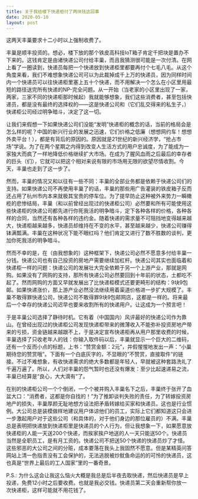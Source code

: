```yaml
---
title: 关于我给楼下快递柜付了两块钱这回事
date: 2020-05-10
layout: post
---
```

这两天丰巢要求十二小时以上强制收费了。

丰巢是顺丰投资的。想必，楼下放的那个铁皮高科技IoT箱子肯定千把块是置办不下来的。这钱肯定是由诸快递公司付给丰巢，而且我猜测很可能是一次付清。在网上看了一圈读到，快递员每把一个快递放到快递柜里都要再付个七毛八毛。从这个角度来看，我们不难想象快递公司可以为此裁掉成千上万的快递员，因为同样时间内一个快递员可以往快递柜里塞上五十个快递，而不用解决一个怎么在小区里用最短的路径送完所有快递的NP-完全问题。从一开始（当老家的小区里出现了一家，两家，三家不同的快递柜那时候起）我就能够想象，我们这些消费者，甚至包括快递员，都是没有最终的选择权的——这是快递公司和（它们乱交得来的私生子，）快递柜公司经过明争暗斗，决定了这一切。

让我们来假想一下如果快递公司们没能“发明”快递柜的概念的话，当前的格局会是怎么样的呢？中国的新兴行业的发展之迅速，它们价格之低廉（想想网约车！想想外卖平台！），都是有背后的原因的。原因就是21世纪的新兴经济学，“抢占市场”学说。为了在两个星期之内得到改变人生活方式的用户忠诚度，为了能成为一家独大而疯了一样地降低价格继续扩大市场。在成为了腥风血雨之后最后的幸存者的巨头（们），它就可以把这个相对来说有限的市场用无限的欲望尽情收割。今天，丰巢也走到了这一步了。

然而，丰巢的情况又和以往有一些不同：丰巢的全部业务都是依赖于快递公司们的支持。如果快递公司不再使用丰巢了的话，丰巢的那些用广告灌装的铁皮箱子反而还占用了杭州市内本来就极其宝贵的停车位。为了提早防止这种被外来势力一瞬橄榄的悲惨结局，丰巢（和以前曾经出现过的快递柜公司）必然要和所有可能使用这些快递柜的快递公司都先进行你死我活的明争暗斗，定下各种各样的价格，各种各样的合同，当然还有各种各样的违约金。随着快递的需求量不可阻挡地变得越来越大，快递柜越来越多，快递员却维持在不变的水平，甚至越来越少，快递公司赚得钵满瓢满。丰巢在这种状况下能不眼红吗？他们肯定又进行了数不胜数的谈判，更加你死我活的明争暗斗。

然而不幸的是，在（由我想象的）这种框架下，快递公司必然不愿意多付给丰巢一分钱。快递公司也有自己投资的房地产需要继续加杠杆。快递公司其实也面临着和快递柜一样的问题：快递公司的发展壮大完全依赖于另一个上游产业，那就是网购。如果没有了网购的支持，那所有快递公司必然要回到十年前的状态，土都吃不起了。然而网购的方面又早就发展出了比快递柜模式还要更畸形的结构：9块9包邮。如果快递涨价，那上游产业必然没法继续用着渠道价格进一步扩大规模了。丰巢不敢得罪快递公司，快递公司不敢得罪9块9包邮网店，这都是一样的。将来最后一个幸存的快递公司迟早也要来收割所有的快递用户。让这成为一个预言吧！

于是丰巢公司选择了静待时机。它有着（中国国内）风评最好的快递公司作为靠山。在曾经出现过的快递柜公司发现快递柜带来的微薄收入不能弥补投资房地产带来的亏损，资金链越来越跟不上，于是决定宣布快递柜再从用户那里收费的时候，丰巢选择了只收老年人的钱：你输入取件码以后，丰巢就显示一个巨大的二维码，还有一个反而小点的标题，上书：“赞赏金额：2元”，并假惺惺地发出一声：“小巢期待您的赞赏哦”。下面有一个白底灰字的，不显眼的“不赞赏，直接取件”的链接。不过不难想象，有收快递需求的绝大多数都是年轻人，早就被这种套路洗礼了千遍万遍了。所以，人们对丰巢的怨气暂时也还没有爆发：至少比起速递易之流，丰巢已经算是“良心，大大滴有”了。

在别的快递柜公司一个个倒闭，一个个被并购入丰巢名下之后，丰巢终于张开了血盆大口：“消费者，这都是你自找的！”为了推卸谈判失败的责任，为了转嫁投资房地产的损失，丰巢厚颜无耻地想方设法把矛盾转嫁给买家和快递员。这也是行业惯例。大公司总是装模做样地建议用户体谅他们的员工，实际上它们都知道这只会进一步激起用户对于这些公司（和具体的，对于他们身边的那位雇员的）不满。丰巢总是表明把快递放到快递柜里是快递员的个人行为，但让我想象一下，如果愿意放快递柜的人能一天送200个快递，而挨家挨户地送的人一天只能送50个。快递员当然是全职员工，是有月工资的。快递公司不把送50个快递的快递员炒了才怪。这些邪恶的大公司之间的分赃，成本要落在我头上我固然不愿意。但是某精英问答网站上清一色指责没有工会保护的，无法逃脱被炒鱿鱼命运的的可怜的快递员，这也真是“世界上最后的工人国家”里的一番奇景。

P.S.: 为什么这会让我这么恼火大概是我总是后半夜去取快递，然后快递员是早上投递，免费12小时之后要收费。也就是我必交钱。快递员第二天会重新帮你放一次快递柜，这样可能就不用花钱了。